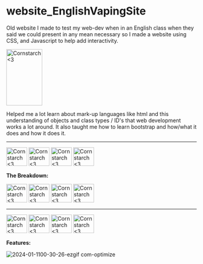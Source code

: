 # website_EnglishVapingSite
  Old website I made to test my web-dev when in an English class when they said we could present in any mean necessary so I made a website using CSS, and Javascript to help add interactivity. 

<img src="https://github.com/Kingerthanu/Website_EnglishVapingSite/assets/76754592/c4d21005-5e16-4e7e-9e70-a167f94b1990" alt="Cornstarch <3" width="95" height="149">

Helped me a lot learn about mark-up languages like html and this understanding of objects and class types / ID's that web development works a lot around. It also taught me how to learn bootstrap and how/what it does and how it does it.


----------------------------------------------
<img src="https://github.com/Kingerthanu/Website_EnglishVapingSite/assets/76754592/945e9c94-428b-4b08-9b77-5844ae463338" alt="Cornstarch <3" width="55" height="49"> <img src="https://github.com/Kingerthanu/Website_EnglishVapingSite/assets/76754592/945e9c94-428b-4b08-9b77-5844ae463338" alt="Cornstarch <3" width="55" height="49"> <img src="https://github.com/Kingerthanu/Website_EnglishVapingSite/assets/76754592/945e9c94-428b-4b08-9b77-5844ae463338" alt="Cornstarch <3" width="55" height="49"> <img src="https://github.com/Kingerthanu/Website_EnglishVapingSite/assets/76754592/945e9c94-428b-4b08-9b77-5844ae463338" alt="Cornstarch <3" width="55" height="49">



**The Breakdown:**



<img src="https://github.com/Kingerthanu/Website_EnglishVapingSite/assets/76754592/5602dc51-b884-4b93-9b76-1bcfc7af2912" alt="Cornstarch <3" width="55" height="49"> <img src="https://github.com/Kingerthanu/Website_EnglishVapingSite/assets/76754592/5602dc51-b884-4b93-9b76-1bcfc7af2912" alt="Cornstarch <3" width="55" height="49"> <img src="https://github.com/Kingerthanu/Website_EnglishVapingSite/assets/76754592/5602dc51-b884-4b93-9b76-1bcfc7af2912" alt="Cornstarch <3" width="55" height="49"> <img src="https://github.com/Kingerthanu/Website_EnglishVapingSite/assets/76754592/5602dc51-b884-4b93-9b76-1bcfc7af2912" alt="Cornstarch <3" width="55" height="49">

----------------------------------------------

<img src="https://github.com/Kingerthanu/Website_EnglishVapingSite/assets/76754592/fd32b59d-3173-4fed-b4eb-fad61227833f" alt="Cornstarch <3" width="55" height="49"> <img src="https://github.com/Kingerthanu/Website_EnglishVapingSite/assets/76754592/fd32b59d-3173-4fed-b4eb-fad61227833f" alt="Cornstarch <3" width="55" height="49"> <img src="https://github.com/Kingerthanu/Website_EnglishVapingSite/assets/76754592/fd32b59d-3173-4fed-b4eb-fad61227833f" alt="Cornstarch <3" width="55" height="49"> <img src="https://github.com/Kingerthanu/Website_EnglishVapingSite/assets/76754592/fd32b59d-3173-4fed-b4eb-fad61227833f" alt="Cornstarch <3" width="55" height="49">

**Features:**
  
  ![2024-01-1100-30-26-ezgif com-optimize](https://github.com/Kingerthanu/website_EnglishVapingSite/assets/76754592/3bc19821-bd9d-49fa-8041-26ee68e21490)
